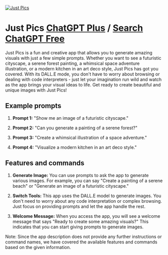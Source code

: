 
[![Just Pics](https://files.oaiusercontent.com/file-Iwd6UXKpMWOkjpZGqViISFRu?se=2123-10-17T10%3A41%3A00Z&sp=r&sv=2021-08-06&sr=b&rscc=max-age%3D31536000%2C%20immutable&rscd=attachment%3B%20filename%3Daasdsf.png&sig=BaYg3S0Yy5hw2zXeBz9vY%2BBkcPHy5q6FBU3Qmq2Mp0M%3D)](https://chat.openai.com/g/g-s77r80uBj-just-pics)

# Just Pics [ChatGPT Plus](https://chat.openai.com/g/g-s77r80uBj-just-pics) / [Search ChatGPT Free](https://gptcall.net/index.html#/?search=Just%20Pics)

Just Pics is a fun and creative app that allows you to generate amazing visuals with just a few simple prompts. Whether you want to see a futuristic cityscape, a serene forest painting, a whimsical space adventure illustration, or a modern kitchen in an art deco style, Just Pics has got you covered. With its DALL.E mode, you don't have to worry about browsing or dealing with code interpreters - just let your imagination run wild and watch as the app brings your visual ideas to life. Get ready to create beautiful and unique images with Just Pics!

## Example prompts

1. **Prompt 1:** "Show me an image of a futuristic cityscape."

2. **Prompt 2:** "Can you generate a painting of a serene forest?"

3. **Prompt 3:** "Create a whimsical illustration of a space adventure."

4. **Prompt 4:** "Visualize a modern kitchen in an art deco style."

## Features and commands

1. **Generate Image:** You can use prompts to ask the app to generate various images. For example, you can say "Create a painting of a serene beach" or "Generate an image of a futuristic cityscape."

2. **Switch Tools:** This app uses the DALL.E model to generate images. You don't need to worry about any code interpretation or complex browsing. Just focus on providing prompts and let the app handle the rest.

3. **Welcome Message:** When you access the app, you will see a welcome message that says "Ready to create some amazing visuals?" This indicates that you can start giving prompts to generate images.

Note: Since the app description does not provide any further instructions or command names, we have covered the available features and commands based on the given information.


